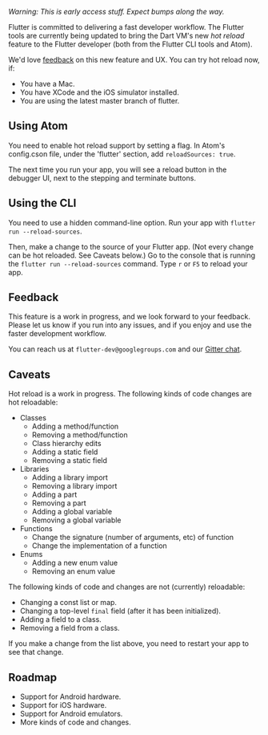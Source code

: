 *Warning: This is early access stuff. Expect bumps along the way.*

Flutter is committed to delivering a fast developer workflow. The Flutter tools are currently being updated to bring the Dart VM's new _hot reload_ feature to the Flutter developer (both from the Flutter CLI tools and Atom).

We'd love [feedback](https://github.com/flutter/flutter/issues/new) on this new feature and UX. You can try hot reload now, if:

* You have a Mac.
* You have XCode and the iOS simulator installed.
* You are using the latest master branch of flutter.

## Using Atom

You need to enable hot reload support by setting a flag. In Atom's config.cson file, under the 'flutter' section, add `reloadSources: true`.

The next time you run your app, you will see a reload button in the debugger UI, next to the stepping and terminate buttons.

## Using the CLI

You need to use a hidden command-line option. Run your app with `flutter run --reload-sources`.

Then, make a change to the source of your Flutter app. (Not every change can be hot reloaded. See Caveats below.) Go to the console that is running the `flutter run --reload-sources` command. Type `r` or `F5` to reload your app.

## Feedback

This feature is a work in progress, and we look forward to your feedback. Please let us know if you run into any issues, and if you enjoy and use the faster development workflow.

You can reach us at `flutter-dev@googlegroups.com` and our [Gitter chat](https://gitter.im/flutter/flutter).

## Caveats

Hot reload is a work in progress. The following kinds of code changes are hot reloadable:

* Classes
  * Adding a method/function
  * Removing a method/function
  * Class hierarchy edits
  * Adding a static field
  * Removing a static field
* Libraries
  * Adding a library import
  * Removing a library import
  * Adding a part
  * Removing a part
  * Adding a global variable
  * Removing a global variable
* Functions
  * Change the signature (number of arguments, etc) of function
  * Change the implementation of a function
* Enums
  * Adding a new enum value
  * Removing an enum value


The following kinds of code and changes are not (currently) reloadable:

* Changing a const list or map.
* Changing a top-level `final` field (after it has been initialized).
* Adding a field to a class.
* Removing a field from a class.

If you make a change from the list above, you need to restart your app to see that change.

## Roadmap

* Support for Android hardware.
* Support for iOS hardware.
* Support for Android emulators.
* More kinds of code and changes.